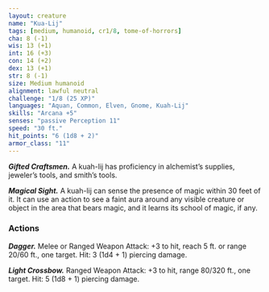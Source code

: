 ```yaml
---
layout: creature
name: "Kua-Lij"
tags: [medium, humanoid, cr1/8, tome-of-horrors]
cha: 8 (-1)
wis: 13 (+1)
int: 16 (+3)
con: 14 (+2)
dex: 13 (+1)
str: 8 (-1)
size: Medium humanoid
alignment: lawful neutral
challenge: "1/8 (25 XP)"
languages: "Aquan, Common, Elven, Gnome, Kuah-Lij"
skills: "Arcana +5"
senses: "passive Perception 11"
speed: "30 ft."
hit_points: "6 (1d8 + 2)"
armor_class: "11"
---
```


***Gifted Craftsmen.*** A kuah-lij has proficiency in alchemist’s supplies,
jeweler’s tools, and smith’s tools.

***Magical Sight.*** A kuah-lij can sense the presence of magic within 30
feet of it. It can use an action to see a faint aura around any visible creature
or object in the area that bears magic, and it learns its school of magic,
if any.

### Actions

***Dagger.*** Melee or Ranged Weapon Attack: +3 to hit, reach 5 ft. or range
20/60 ft., one target. Hit: 3 (1d4 + 1) piercing damage.

***Light Crossbow.*** Ranged Weapon Attack: +3 to hit, range 80/320 ft.,
one target. Hit: 5 (1d8 + 1) piercing damage.
